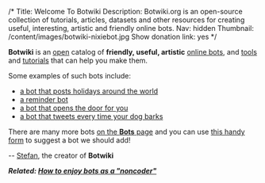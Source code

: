 /*
Title: Welcome To Botwiki
Description: Botwiki.org is an open-source collection of tutorials, articles, datasets and other resources for creating useful, interesting, artistic and friendly online bots.
Nav: hidden
Thumbnail: /content/images/botwiki-nixiebot.jpg
Show donation link: yes
*/

**Botwiki** is an [open](https://github.com/botwiki/botwiki.org) catalog of **friendly, useful, artistic** [online bots](/bots/), and [tools](/resources/) and [tutorials](/tutorials/) that can help you make them.

Some examples of such bots include:

- [a bot that posts holidays around the world](bots/twitterbots/holidaybot4000)
- [a reminder bot](bots/twitterbots/mnemosynetron)
- [a bot that opens the door for you](bots/slackbots/doorbell-server)
- [a bot that tweets every time your dog barks](bots/twitterbots/OliverBarkBark)

There are many more bots [on the **Bots** page](bots/) and you can use [this handy form](https://botwiki.org/submit-your-bot) to suggest a bot we should add!

-- [Stefan](/about/team#stefan), the creator of **Botwiki**

***Related: [How to enjoy bots as a "noncoder"](/articles/how-to-enjoy-bots-as-a-noncoder)***
